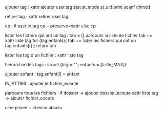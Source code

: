 ajouter tag :
    xattr ajouter user.tag
    stat st_mode st_uid
    print scanf
    chmod

retirer tag :
    xattr retirer user.tag

cp :
    if user in tag 
        cp --preserve=xattr
    else
        cp

lister les fichers qui ont un tag :
    tab = []
    parcours la liste de fichier
        tab += xattr liste tag
    for (tag.enfants){
        tab += lister les fichers qui ont un tag.enfants[i]
    }
    return tab

lister les tag d'un fichier :
    xattr liste tag

hiérarchie des tags :
    struct {tag = ""; enfants = [taille_MAX]}

ajouter enfant :
    tag.enfant[i] = enfant

IN_ATTRIB :
    ajouter le fichier_ecoute

parcours tous les fichiers :
    if dossier -> ajouter dossier_ecoute
    xattr liste tag -> ajouter fichier_ecoute





clee privee + chemin absolu